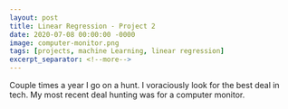 ```yaml
---
layout: post
title: Linear Regression - Project 2
date: 2020-07-08 00:00:00 -0000
image: computer-monitor.png
tags: [projects, machine Learning, linear regression]
excerpt_separator: <!--more-->
---
```


Couple times a year I go on a hunt. I voraciously look for the best deal
in tech. My most recent deal hunting was for a computer monitor.
